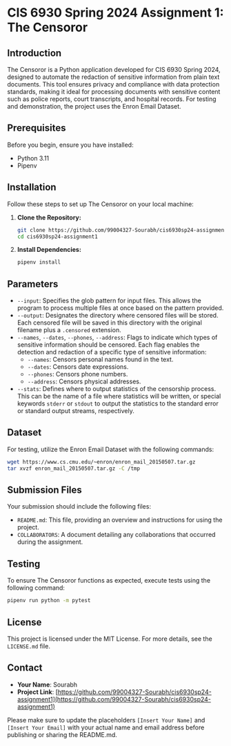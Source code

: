 # CIS 6930 Spring 2024 Assignment 1: The Censoror

## Introduction

The Censoror is a Python application developed for CIS 6930 Spring 2024, designed to automate the redaction of sensitive information from plain text documents. This tool ensures privacy and compliance with data protection standards, making it ideal for processing documents with sensitive content such as police reports, court transcripts, and hospital records. For testing and demonstration, the project uses the Enron Email Dataset.

## Prerequisites

Before you begin, ensure you have installed:

- Python 3.11
- Pipenv

## Installation

Follow these steps to set up The Censoror on your local machine:

1. **Clone the Repository:**
    ```bash
    git clone https://github.com/99004327-Sourabh/cis6930sp24-assignment1.git
    cd cis6930sp24-assignment1
    ```

2. **Install Dependencies:**
    ```bash
    pipenv install
    ```

## Parameters

- `--input`: Specifies the glob pattern for input files. This allows the program to process multiple files at once based on the pattern provided.
- `--output`: Designates the directory where censored files will be stored. Each censored file will be saved in this directory with the original filename plus a `.censored` extension.
- `--names`, `--dates`, `--phones`, `--address`: Flags to indicate which types of sensitive information should be censored. Each flag enables the detection and redaction of a specific type of sensitive information:
  - `--names`: Censors personal names found in the text.
  - `--dates`: Censors date expressions.
  - `--phones`: Censors phone numbers.
  - `--address`: Censors physical addresses.
- `--stats`: Defines where to output statistics of the censorship process. This can be the name of a file where statistics will be written, or special keywords `stderr` or `stdout` to output the statistics to the standard error or standard output streams, respectively.

## Dataset

For testing, utilize the Enron Email Dataset with the following commands:

```bash
wget https://www.cs.cmu.edu/~enron/enron_mail_20150507.tar.gz
tar xvzf enron_mail_20150507.tar.gz -C /tmp
```

## Submission Files

Your submission should include the following files:

- `README.md`: This file, providing an overview and instructions for using the project.
- `COLLABORATORS`: A document detailing any collaborations that occurred during the assignment.

## Testing

To ensure The Censoror functions as expected, execute tests using the following command:

```bash
pipenv run python -m pytest
```
## License

This project is licensed under the MIT License. For more details, see the `LICENSE.md` file.


## Contact

- **Your Name**: Sourabh
- **Project Link**: [https://github.com/99004327-Sourabh/cis6930sp24-assignment1](https://github.com/99004327-Sourabh/cis6930sp24-assignment1)

Please make sure to update the placeholders `[Insert Your Name]` and `[Insert Your Email]` with your actual name and email address before publishing or sharing the README.md.
